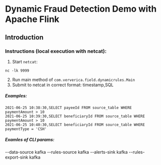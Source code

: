 # Dynamic Fraud Detection Demo with Apache Flink

## Introduction


### Instructions (local execution with netcat):

1. Start `netcat`:
```
nc -lk 9999
```
2. Run main method of `com.ververica.field.dynamicrules.Main`
3. Submit to netcat in correct format:
timestamp,SQL

##### Examples:

```
2021-06-25 10:38:30,SELECT payeeId FROM source_table WHERE paymentAmount > 10
2021-06-25 10:39:30,SELECT beneficiaryId FROM source_table WHERE paymentAmount > 10
2021-06-25 10:40:30,SELECT beneficiaryId FROM source_table WHERE paymentType = 'CSH'
```

##### Examles of CLI params:
--data-source kafka --rules-source kafka --alerts-sink kafka --rules-export-sink kafka

